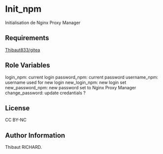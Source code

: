 Init_npm
=========

Initialisation de Nginx Proxy Manager

Requirements
------------

[Thibaut833/gitea](https://github.com/Thibaut833/gitea)

Role Variables
--------------

login_npm: current login
password_npm: current password 
username_npm: username used for new login
new_login_npm: new login set
new_password_npm: new password set to Nginx Proxy Manager
change_password: update credantials ?

License
-------

CC BY-NC

Author Information
------------------

Thibaut RICHARD.
